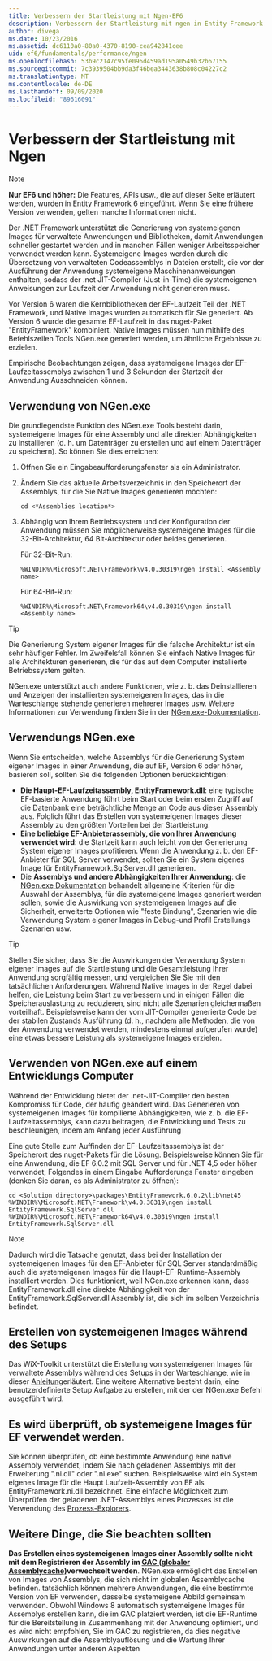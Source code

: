 ```yaml
---
title: Verbessern der Startleistung mit Ngen-EF6
description: Verbessern der Startleistung mit ngen in Entity Framework 6
author: divega
ms.date: 10/23/2016
ms.assetid: dc6110a0-80a0-4370-8190-cea942841cee
uid: ef6/fundamentals/performance/ngen
ms.openlocfilehash: 53b9c2147c95fe096d459ad195a0549b32b67155
ms.sourcegitcommit: 7c3939504bb9da3f46bea3443638b808c04227c2
ms.translationtype: MT
ms.contentlocale: de-DE
ms.lasthandoff: 09/09/2020
ms.locfileid: "89616091"
---
```

# <a name="improving-startup-performance-with-ngen"></a>Verbessern der Startleistung mit Ngen
> [!NOTE]
> **Nur EF6 und höher:** Die Features, APIs usw., die auf dieser Seite erläutert werden, wurden in Entity Framework 6 eingeführt. Wenn Sie eine frühere Version verwenden, gelten manche Informationen nicht.  

Der .NET Framework unterstützt die Generierung von systemeigenen Images für verwaltete Anwendungen und Bibliotheken, damit Anwendungen schneller gestartet werden und in manchen Fällen weniger Arbeitsspeicher verwendet werden kann. Systemeigene Images werden durch die Übersetzung von verwalteten Codeassemblys in Dateien erstellt, die vor der Ausführung der Anwendung systemeigene Maschinenanweisungen enthalten, sodass der .net JIT-Compiler (Just-in-Time) die systemeigenen Anweisungen zur Laufzeit der Anwendung nicht generieren muss.  

Vor Version 6 waren die Kernbibliotheken der EF-Laufzeit Teil der .NET Framework, und Native Images wurden automatisch für Sie generiert. Ab Version 6 wurde die gesamte EF-Laufzeit in das nuget-Paket "EntityFramework" kombiniert. Native Images müssen nun mithilfe des Befehlszeilen Tools NGen.exe generiert werden, um ähnliche Ergebnisse zu erzielen.  

Empirische Beobachtungen zeigen, dass systemeigene Images der EF-Laufzeitassemblys zwischen 1 und 3 Sekunden der Startzeit der Anwendung Ausschneiden können.  

## <a name="how-to-use-ngenexe"></a>Verwendung von NGen.exe  

Die grundlegendste Funktion des NGen.exe Tools besteht darin, systemeigene Images für eine Assembly und alle direkten Abhängigkeiten zu installieren (d. h. um Datenträger zu erstellen und auf einem Datenträger zu speichern). So können Sie dies erreichen:  

1. Öffnen Sie ein Eingabeaufforderungsfenster als ein Administrator.
2. Ändern Sie das aktuelle Arbeitsverzeichnis in den Speicherort der Assemblys, für die Sie Native Images generieren möchten:

   ``` console
   cd <*Assemblies location*>  
   ```

3. Abhängig von Ihrem Betriebssystem und der Konfiguration der Anwendung müssen Sie möglicherweise systemeigene Images für die 32-Bit-Architektur, 64 Bit-Architektur oder beides generieren.

   Für 32-Bit-Run:

   ``` console
   %WINDIR%\Microsoft.NET\Framework\v4.0.30319\ngen install <Assembly name>  
   ```

   Für 64-Bit-Run:
  
   ``` console
   %WINDIR%\Microsoft.NET\Framework64\v4.0.30319\ngen install <Assembly name>  
   ```

> [!TIP]
> Die Generierung System eigener Images für die falsche Architektur ist ein sehr häufiger Fehler. Im Zweifelsfall können Sie einfach Native Images für alle Architekturen generieren, die für das auf dem Computer installierte Betriebssystem gelten.  

NGen.exe unterstützt auch andere Funktionen, wie z. b. das Deinstallieren und Anzeigen der installierten systemeigenen Images, das in die Warteschlange stehende generieren mehrerer Images usw. Weitere Informationen zur Verwendung finden Sie in der [NGen.exe-Dokumentation](https://msdn.microsoft.com/library/6t9t5wcf.aspx).  

## <a name="when-to-use-ngenexe"></a>Verwendungs NGen.exe  

Wenn Sie entscheiden, welche Assemblys für die Generierung System eigener Images in einer Anwendung, die auf EF, Version 6 oder höher, basieren soll, sollten Sie die folgenden Optionen berücksichtigen:  

- **Die Haupt-EF-Laufzeitassembly, EntityFramework.dll**: eine typische EF-basierte Anwendung führt beim Start oder beim ersten Zugriff auf die Datenbank eine beträchtliche Menge an Code aus dieser Assembly aus. Folglich führt das Erstellen von systemeigenen Images dieser Assembly zu den größten Vorteilen bei der Startleistung.  
- **Eine beliebige EF-Anbieterassembly, die von Ihrer Anwendung verwendet wird**: die Startzeit kann auch leicht von der Generierung System eigener Images profitieren. Wenn die Anwendung z. b. den EF-Anbieter für SQL Server verwendet, sollten Sie ein System eigenes Image für EntityFramework.SqlServer.dll generieren.  
- Die **Assemblys und andere Abhängigkeiten Ihrer Anwendung**: die [NGen.exe Dokumentation](https://msdn.microsoft.com/library/6t9t5wcf.aspx) behandelt allgemeine Kriterien für die Auswahl der Assemblys, für die systemeigene Images generiert werden sollen, sowie die Auswirkung von systemeigenen Images auf die Sicherheit, erweiterte Optionen wie "feste Bindung", Szenarien wie die Verwendung System eigener Images in Debug-und Profil Erstellungs Szenarien usw.  

> [!TIP]
> Stellen Sie sicher, dass Sie die Auswirkungen der Verwendung System eigener Images auf die Startleistung und die Gesamtleistung Ihrer Anwendung sorgfältig messen, und vergleichen Sie Sie mit den tatsächlichen Anforderungen. Während Native Images in der Regel dabei helfen, die Leistung beim Start zu verbessern und in einigen Fällen die Speicherauslastung zu reduzieren, sind nicht alle Szenarien gleichermaßen vorteilhaft. Beispielsweise kann der vom JIT-Compiler generierte Code bei der stabilen Zustands Ausführung (d. h., nachdem alle Methoden, die von der Anwendung verwendet werden, mindestens einmal aufgerufen wurde) eine etwas bessere Leistung als systemeigene Images erzielen.  

## <a name="using-ngenexe-in-a-development-machine"></a>Verwenden von NGen.exe auf einem Entwicklungs Computer  

Während der Entwicklung bietet der .net-JIT-Compiler den besten Kompromiss für Code, der häufig geändert wird. Das Generieren von systemeigenen Images für kompilierte Abhängigkeiten, wie z. b. die EF-Laufzeitassemblys, kann dazu beitragen, die Entwicklung und Tests zu beschleunigen, indem am Anfang jeder Ausführung  

Eine gute Stelle zum Auffinden der EF-Laufzeitassemblys ist der Speicherort des nuget-Pakets für die Lösung. Beispielsweise können Sie für eine Anwendung, die EF 6.0.2 mit SQL Server und für .NET 4,5 oder höher verwendet, Folgendes in einem Eingabe Aufforderungs Fenster eingeben (denken Sie daran, es als Administrator zu öffnen):  

```console
cd <Solution directory>\packages\EntityFramework.6.0.2\lib\net45
%WINDIR%\Microsoft.NET\Framework\v4.0.30319\ngen install EntityFramework.SqlServer.dll
%WINDIR%\Microsoft.NET\Framework64\v4.0.30319\ngen install EntityFramework.SqlServer.dll
```  

> [!NOTE]
> Dadurch wird die Tatsache genutzt, dass bei der Installation der systemeigenen Images für den EF-Anbieter für SQL Server standardmäßig auch die systemeigenen Images für die Haupt-EF-Runtime-Assembly installiert werden. Dies funktioniert, weil NGen.exe erkennen kann, dass EntityFramework.dll eine direkte Abhängigkeit von der EntityFramework.SqlServer.dll Assembly ist, die sich im selben Verzeichnis befindet.  

## <a name="creating-native-images-during-setup"></a>Erstellen von systemeigenen Images während des Setups  

Das WiX-Toolkit unterstützt die Erstellung von systemeigenen Images für verwaltete Assemblys während des Setups in der Warteschlange, wie in dieser [Anleitung](https://wixtoolset.org/documentation/manual/v3/howtos/files_and_registry/ngen_managed_assemblies.html)erläutert. Eine weitere Alternative besteht darin, eine benutzerdefinierte Setup Aufgabe zu erstellen, mit der der NGen.exe Befehl ausgeführt wird.  

## <a name="verifying-that-native-images-are-being-used-for-ef"></a>Es wird überprüft, ob systemeigene Images für EF verwendet werden.  

Sie können überprüfen, ob eine bestimmte Anwendung eine native Assembly verwendet, indem Sie nach geladenen Assemblys mit der Erweiterung ".ni.dll" oder ".ni.exe" suchen. Beispielsweise wird ein System eigenes Image für die Haupt Laufzeit-Assembly von EF als EntityFramework.ni.dll bezeichnet. Eine einfache Möglichkeit zum Überprüfen der geladenen .NET-Assemblys eines Prozesses ist die Verwendung des [Prozess-Explorers](https://technet.microsoft.com/sysinternals/bb896653).  

## <a name="other-things-to-be-aware-of"></a>Weitere Dinge, die Sie beachten sollten  

**Das Erstellen eines systemeigenen Images einer Assembly sollte nicht mit dem Registrieren der Assembly im [GAC (globaler Assemblycache)](https://msdn.microsoft.com/library/yf1d93sz.aspx)verwechselt werden**. NGen.exe ermöglicht das Erstellen von Images von Assemblys, die sich nicht im globalen Assemblycache befinden. tatsächlich können mehrere Anwendungen, die eine bestimmte Version von EF verwenden, dasselbe systemeigene Abbild gemeinsam verwenden. Obwohl Windows 8 automatisch systemeigene Images für Assemblys erstellen kann, die im GAC platziert werden, ist die EF-Runtime für die Bereitstellung in Zusammenhang mit der Anwendung optimiert, und es wird nicht empfohlen, Sie im GAC zu registrieren, da dies negative Auswirkungen auf die Assemblyauflösung und die Wartung Ihrer Anwendungen unter anderen Aspekten  
